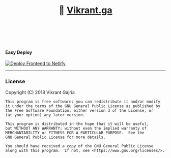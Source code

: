 <br>
<br>
<br>
<div style="text-align: center;">
    <h1>🎸 <a href="https://www.vikrant.ga">
        Vikrant.ga
    </a></h1>
</div>
<br>
<br>
<br>
<br>

#### Easy Deploy

[![Deploy Frontend to Netlify][Netlify-deploy-button]][Netlify-deploy-link]

---

### License

Copyright (C) 2018 Vikrant Gajria

    This program is free software: you can redistribute it and/or modify
    it under the terms of the GNU General Public License as published by
    the Free Software Foundation, either version 3 of the License, or
    (at your option) any later version.

    This program is distributed in the hope that it will be useful,
    but WITHOUT ANY WARRANTY; without even the implied warranty of
    MERCHANTABILITY or FITNESS FOR A PARTICULAR PURPOSE.  See the
    GNU General Public License for more details.

    You should have received a copy of the GNU General Public License
    along with this program.  If not, see <https://www.gnu.org/licenses/>.

[Netlify-deploy-link]: https://app.netlify.com/start/deploy?repository=https://github.com/vixrant/personal-website
[Netlify-deploy-button]: https://www.netlify.com/img/deploy/button.svg
